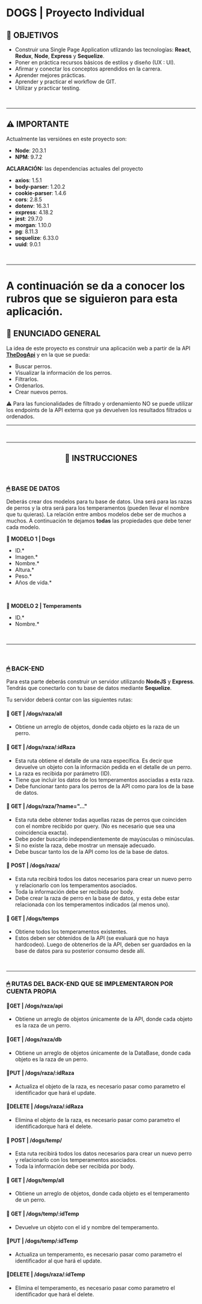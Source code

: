 # **DOGS** | Proyecto Individual

## **📌 OBJETIVOS**

-  Construir una Single Page Application utlizando las tecnologías: **React**, **Redux**, **Node**, **Express** y **Sequelize**.
-  Poner en práctica recursos básicos de estilos y diseño (UX : UI).
-  Afirmar y conectar los conceptos aprendidos en la carrera.
-  Aprender mejores prácticas.
-  Aprender y practicar el workflow de GIT.
-  Utilizar y practicar testing.

<br />

---

## **⚠️ IMPORTANTE**

Actualmente las versiónes en este proyecto son:

-  **Node**: 20.3.1
-  **NPM**: 9.7.2

**ACLARACIÓN:** las dependencias actuales del proyecto

-  **axios**: 1.5.1
-  **body-parser**: 1.20.2
-  **cookie-parser**: 1.4.6
-  **cors**: 2.8.5
-  **dotenv**: 16.3.1
-  **express**: 4.18.2
-  **jest**: 29.7.0
-  **morgan**: 1.10.0
-  **pg**: 8.11.3
-  **sequelize**: 6.33.0
-  **uuid**: 9.0.1

<br />

---
# **A continuación** se da a conocer los rubros que se siguieron para esta aplicación.

## **📖 ENUNCIADO GENERAL**

La idea de este proyecto es construir una aplicación web a partir de la API [**TheDogApi**](https://thedogapi.com/) y en la que se pueda:

-  Buscar perros.
-  Visualizar la información de los perros.
-  Filtrarlos.
-  Ordenarlos.
-  Crear nuevos perros.

⚠️ Para las funcionalidades de filtrado y ordenamiento NO se puede utilizar los endpoints de la API externa que ya devuelven los resultados filtrados u ordenados.

---

<br />

---

<div align="center">

## **📁 INSTRUCCIONES**

</div>

<br />

### **🖱 BASE DE DATOS**

Deberás crear dos modelos para tu base de datos. Una será para las razas de perros y la otra será para los temperamentos (pueden llevar el nombre que tu quieras). La relación entre ambos modelos debe ser de muchos a muchos. A continuación te dejamos **todas** las propiedades que debe tener cada modelo.

**📍 MODELO 1 | Dogs**

-  ID.\*
-  Imagen.\*
-  Nombre.\*
-  Altura.\*
-  Peso.\*
-  Años de vida.\*

<br />

**📍 MODELO 2 | Temperaments**

-  ID.\*
-  Nombre.\*

<br />

---

<br />

### **🖱 BACK-END**

Para esta parte deberás construir un servidor utilizando **NodeJS** y **Express**. Tendrás que conectarlo con tu base de datos mediante **Sequelize**.

Tu servidor deberá contar con las siguientes rutas:

#### **📍 GET | /dogs/raza/all**

-  Obtiene un arreglo de objetos, donde cada objeto es la raza de un perro.

#### **📍 GET | /dogs/raza/:idRaza**

-  Esta ruta obtiene el detalle de una raza específica. Es decir que devuelve un objeto con la información pedida en el detalle de un perro.
-  La raza es recibida por parámetro (ID).
-  Tiene que incluir los datos de los temperamentos asociadas a esta raza.
-  Debe funcionar tanto para los perros de la API como para los de la base de datos.

#### **📍 GET | /dogs/raza/?name="..."**

-  Esta ruta debe obtener todas aquellas razas de perros que coinciden con el nombre recibido por query. (No es necesario que sea una coincidencia exacta).
-  Debe poder buscarlo independientemente de mayúsculas o minúsculas.
-  Si no existe la raza, debe mostrar un mensaje adecuado.
-  Debe buscar tanto los de la API como los de la base de datos.

#### **📍 POST | /dogs/raza/**

-  Esta ruta recibirá todos los datos necesarios para crear un nuevo perro y relacionarlo con los temperamentos asociados.
-  Toda la información debe ser recibida por body.
-  Debe crear la raza de perro en la base de datos, y esta debe estar relacionada con los temperamentos indicados (al menos uno).

#### **📍 GET | /dogs/temps**

-  Obtiene todos los temperamentos existentes.
-  Estos deben ser obtenidos de la API (se evaluará que no haya hardcodeo). Luego de obtenerlos de la API, deben ser guardados en la base de datos para su posterior consumo desde allí.

<br />

---

### **🖱 RUTAS DEL BACK-END QUE SE IMPLEMENTARON POR CUENTA PROPIA**

#### **📍GET | /dogs/raza/api**

-  Obtiene un arreglo de objetos únicamente de la API, donde cada objeto es la raza de un perro.

#### **📍GET | /dogs/raza/db**

-  Obtiene un arreglo de objetos únicamente de la DataBase, donde cada objeto es la raza de un perro.

#### **📍PUT | /dogs/raza/:idRaza**

-  Actualiza el objeto de la raza, es necesario pasar como parametro el identificador que hará el update.

#### **📍DELETE | /dogs/raza/:idRaza**

-  Elimina el objeto de la raza, es necesario pasar como parametro el identificadorque hará el delete.

#### **📍 POST | /dogs/temp/**

-  Esta ruta recibirá todos los datos necesarios para crear un nuevo perro y relacionarlo con los temperamentos asociados.
-  Toda la información debe ser recibida por body.

#### **📍 GET | /dogs/temp/all**

-  Obtiene un arreglo de objetos, donde cada objeto es el temperamento de un perro.

#### **📍 GET | /dogs/temp/:idTemp**

-  Devuelve un objeto con el id y nombre del temperamento.

#### **📍PUT | /dogs/temp/:idTemp**

-  Actualiza un temperamento, es necesario pasar como parametro el identificador al que hará el update.

#### **📍DELETE | /dogs/raza/:idTemp**

-  Elimina el temperamento, es necesario pasar como parametro el identificador que hará el delete.
